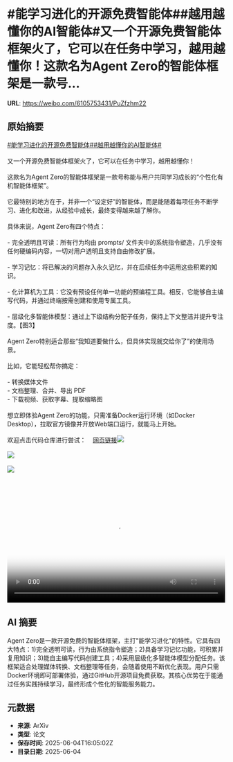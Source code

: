 # #能学习进化的开源免费智能体##越用越懂你的AI智能体#又一个开源免费智能体框架火了，它可以在任务中学习，越用越懂你！这款名为Agent Zero的智能体框架是一款号...

**URL**: https://weibo.com/6105753431/PuZfzhm22

## 原始摘要

<a href="https://m.weibo.cn/search?containerid=231522type%3D1%26t%3D10%26q%3D%23%E8%83%BD%E5%AD%A6%E4%B9%A0%E8%BF%9B%E5%8C%96%E7%9A%84%E5%BC%80%E6%BA%90%E5%85%8D%E8%B4%B9%E6%99%BA%E8%83%BD%E4%BD%93%23&amp;extparam=%23%E8%83%BD%E5%AD%A6%E4%B9%A0%E8%BF%9B%E5%8C%96%E7%9A%84%E5%BC%80%E6%BA%90%E5%85%8D%E8%B4%B9%E6%99%BA%E8%83%BD%E4%BD%93%23" data-hide=""><span class="surl-text">#能学习进化的开源免费智能体#</span></a><a href="https://m.weibo.cn/search?containerid=231522type%3D1%26t%3D10%26q%3D%23%E8%B6%8A%E7%94%A8%E8%B6%8A%E6%87%82%E4%BD%A0%E7%9A%84AI%E6%99%BA%E8%83%BD%E4%BD%93%23&amp;extparam=%23%E8%B6%8A%E7%94%A8%E8%B6%8A%E6%87%82%E4%BD%A0%E7%9A%84AI%E6%99%BA%E8%83%BD%E4%BD%93%23" data-hide=""><span class="surl-text">#越用越懂你的AI智能体#</span></a><br><br>又一个开源免费智能体框架火了，它可以在任务中学习，越用越懂你！<br><br>这款名为Agent Zero的智能体框架是一款号称能与用户共同学习成长的“个性化有机智能体框架”。<br><br>它最特别的地方在于，并非一个“设定好”的智能体，而是能随着每项任务不断学习、进化和改进，从经验中成长，最终变得越来越了解你。<br><br>具体来说，Agent Zero有四个特点：<br><br>- 完全透明且可读：所有行为均由 prompts/ 文件夹中的系统指令塑造，几乎没有任何硬编码内容，一切对用户透明且支持自由修改扩展。<br><br>- 学习记忆：将已解决的问题存入永久记忆，并在后续任务中运用这些积累的知识。<br><br>- 化计算机为工具：它没有预设任何单一功能的预编程工具。相反，它能够自主编写代码，并通过终端按需创建和使用专属工具。<br><br>- 层级化多智能体模型：通过上下级结构分配子任务，保持上下文整洁并提升专注度。【图3】<br><br>Agent Zero特别适合那些“我知道要做什么，但具体实现就交给你了”的使用场景。<br><br>比如，它能轻松帮你搞定：<br><br>- 转换媒体文件<br>- 文档整理、合并、导出 PDF<br>- 下载视频、获取字幕、提取缩略图<br><br>想立即体验Agent Zero的功能，只需准备Docker运行环境（如Docker Desktop），拉取官方镜像并开放Web端口运行，就能马上开始。<br><br>欢迎点击代码仓库进行尝试：<a href="https://weibo.cn/sinaurl?u=https%3A%2F%2Fgithub.com%2Ffrdel%2Fagent-zero" data-hide=""><span class="url-icon"><img style="width: 1rem;height: 1rem" src="https://h5.sinaimg.cn/upload/2015/09/25/3/timeline_card_small_web_default.png" referrerpolicy="no-referrer"></span><span class="surl-text">网页链接</span></a><img style="" src="https://tvax3.sinaimg.cn/large/006Fd7o3gy1i23duqodwrj30qm0zkwof.jpg" referrerpolicy="no-referrer"><br><br><img style="" src="https://tvax4.sinaimg.cn/large/006Fd7o3ly1i23dw0e4mqj31hc0u074c.jpg" referrerpolicy="no-referrer"><br><br><img style="" src="https://tvax1.sinaimg.cn/large/006Fd7o3gy1i23dv1xwj9j30zk0ecagl.jpg" referrerpolicy="no-referrer"><br><br><br clear="both"><div style="clear: both"></div><video controls="controls" poster="https://tvax2.sinaimg.cn/orj480/006Fd7o3ly1i23dvzwwq6j31hc0u0dil.jpg" style="width: 100%"><source src="https://f.video.weibocdn.com/o0/Zy4P7NqJlx08oMmHNJJu01041200CF6W0E010.mp4?label=mp4_720p&amp;template=1280x720.25.0&amp;ori=0&amp;ps=1CwnkDw1GXwCQx&amp;Expires=1749056634&amp;ssig=L9rBni1G1U&amp;KID=unistore,video"><source src="https://f.video.weibocdn.com/o0/O5020ywhlx08oMmHYmYU01041200jdCt0E010.mp4?label=mp4_hd&amp;template=852x480.25.0&amp;ori=0&amp;ps=1CwnkDw1GXwCQx&amp;Expires=1749056634&amp;ssig=lEXPxrLGDs&amp;KID=unistore,video"><source src="https://f.video.weibocdn.com/o0/mJuTvZfolx08oMmH6bK801041200bjki0E010.mp4?label=mp4_ld&amp;template=640x360.25.0&amp;ori=0&amp;ps=1CwnkDw1GXwCQx&amp;Expires=1749056634&amp;ssig=QeKl13PPEq&amp;KID=unistore,video"><p>视频无法显示，请前往<a href="https://video.weibo.com/show?fid=1034%3A5173852464939057" target="_blank" rel="noopener noreferrer">微博视频</a>观看。</p></video>

## AI 摘要

Agent Zero是一款开源免费的智能体框架，主打"能学习进化"的特性。它具有四大特点：1)完全透明可读，行为由系统指令塑造；2)具备学习记忆功能，可积累并复用知识；3)能自主编写代码创建工具；4)采用层级化多智能体模型分配任务。该框架适合处理媒体转换、文档整理等任务，会随着使用不断优化表现。用户只需Docker环境即可部署体验，通过GitHub开源项目免费获取。其核心优势在于能通过任务实践持续学习，最终形成个性化的智能服务能力。

## 元数据

- **来源**: ArXiv
- **类型**: 论文
- **保存时间**: 2025-06-04T16:05:02Z
- **目录日期**: 2025-06-04
